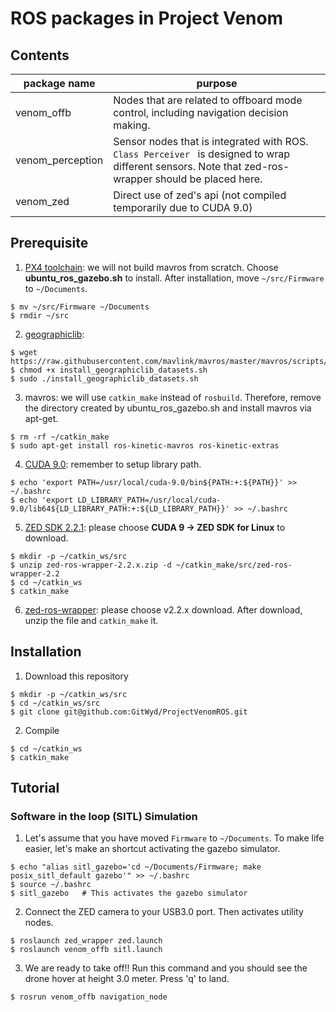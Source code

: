 # ROS packages in Project Venom

## Contents

| package name | purpose |
| --- | --- |
| venom_offb | Nodes that are related to offboard mode control, including navigation decision making. | 
| venom_perception | Sensor nodes that is integrated with ROS. `Class Perceiver ` is designed to wrap different sensors. Note that zed-ros-wrapper should be placed here.|
| venom_zed | Direct use of zed's api (not compiled temporarily due to CUDA 9.0) |


## Prerequisite

1. [PX4 toolchain](https://dev.px4.io/en/setup/dev_env_linux_ubuntu.html#convenience-bash-scripts): we will not build mavros from scratch. Choose **ubuntu_ros_gazebo.sh** to install. After installation, move `~/src/Firmware` to `~/Documents`.
```
$ mv ~/src/Firmware ~/Documents
$ rmdir ~/src
```

2. [geographiclib](https://github.com/mavlink/mavros/blob/master/mavros/scripts/install_geographiclib_datasets.sh):
```
$ wget https://raw.githubusercontent.com/mavlink/mavros/master/mavros/scripts/install_geographiclib_datasets.sh
$ chmod +x install_geographiclib_datasets.sh
$ sudo ./install_geographiclib_datasets.sh
```

3. mavros: we will use `catkin_make` instead of `rosbuild`. Therefore, remove the directory created by ubuntu_ros_gazebo.sh and install mavros via apt-get.
```
$ rm -rf ~/catkin_make
$ sudo apt-get install ros-kinetic-mavros ros-kinetic-extras
```

4. [CUDA 9.0](https://developer.nvidia.com/cuda-downloads): remember to setup library path.
```
$ echo 'export PATH=/usr/local/cuda-9.0/bin${PATH:+:${PATH}}' >> ~/.bashrc
$ echo 'export LD_LIBRARY_PATH=/usr/local/cuda-9.0/lib64${LD_LIBRARY_PATH:+:${LD_LIBRARY_PATH}}' >> ~/.bashrc
```

5. [ZED SDK 2.2.1](https://www.stereolabs.com/developers/release/2.2/): please choose **CUDA 9 -> ZED SDK for Linux** to download.
```
$ mkdir -p ~/catkin_ws/src
$ unzip zed-ros-wrapper-2.2.x.zip -d ~/catkin_make/src/zed-ros-wrapper-2.2
$ cd ~/catkin_ws
$ catkin_make
```

6. [zed-ros-wrapper](https://github.com/stereolabs/zed-ros-wrapper/releases): please choose v2.2.x download. After download, unzip the file and `catkin_make` it.

## Installation

1. Download this repository
```
$ mkdir -p ~/catkin_ws/src
$ cd ~/catkin_ws/src
$ git clone git@github.com:GitWyd/ProjectVenomROS.git
```

2. Compile
```
$ cd ~/catkin_ws
$ catkin_make
```

## Tutorial

### Software in the loop (SITL) Simulation
1. Let's assume that you have moved `Firmware` to `~/Documents`. To make life easier, let's make an shortcut activating the gazebo simulator.
```
$ echo "alias sitl_gazebo='cd ~/Documents/Firmware; make posix_sitl_default gazebo'" >> ~/.bashrc
$ source ~/.bashrc
$ sitl_gazebo   # This activates the gazebo simulator
```

2. Connect the ZED camera to your USB3.0 port. Then activates utility nodes.
```
$ roslaunch zed_wrapper zed.launch
$ roslaunch venom_offb sitl.launch
```

3. We are ready to take off!! Run this command and you should see the drone hover at height 3.0 meter. Press 'q' to land.
```
$ rosrun venom_offb navigation_node
```
